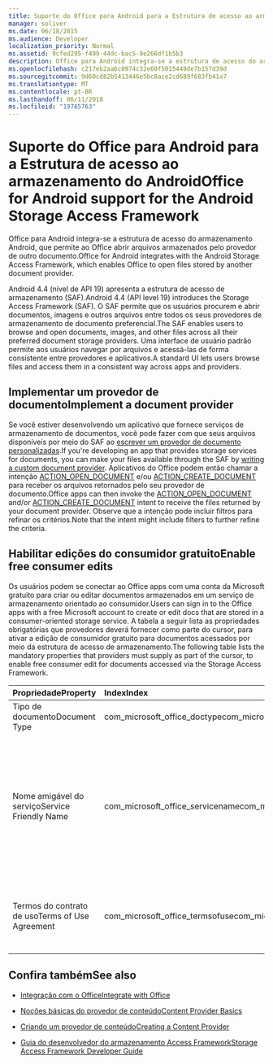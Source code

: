 ```yaml
---
title: Suporte do Office para Android para a Estrutura de acesso ao armazenamento do Android
manager: soliver
ms.date: 06/18/2015
ms.audience: Developer
localization_priority: Normal
ms.assetid: 9cfed295-f499-44dc-bac5-9e266df1b5b3
description: Office para Android integra-se a estrutura de acesso do armazenamento Android, que permite ao Office abrir arquivos armazenados pelo provedor de outro documento.
ms.openlocfilehash: c217eb2aa6c0974c32e60f5015449de7b157d39d
ms.sourcegitcommit: 9d60cd82b5413446e5bc8ace2cd689f683fb41a7
ms.translationtype: MT
ms.contentlocale: pt-BR
ms.lasthandoff: 06/11/2018
ms.locfileid: "19765763"
---
```

# <a name="office-for-android-support-for-the-android-storage-access-framework"></a><span data-ttu-id="356b1-103">Suporte do Office para Android para a Estrutura de acesso ao armazenamento do Android</span><span class="sxs-lookup"><span data-stu-id="356b1-103">Office for Android support for the Android Storage Access Framework</span></span>

<span data-ttu-id="356b1-104">Office para Android integra-se a estrutura de acesso do armazenamento Android, que permite ao Office abrir arquivos armazenados pelo provedor de outro documento.</span><span class="sxs-lookup"><span data-stu-id="356b1-104">Office for Android integrates with the Android Storage Access Framework, which enables Office to open files stored by another document provider.</span></span>
  
<span data-ttu-id="356b1-105">Android 4.4 (nível de API 19) apresenta a estrutura de acesso de armazenamento (SAF).</span><span class="sxs-lookup"><span data-stu-id="356b1-105">Android 4.4 (API level 19) introduces the Storage Access Framework (SAF).</span></span> <span data-ttu-id="356b1-106">O SAF permite que os usuários procurem e abrir documentos, imagens e outros arquivos entre todos os seus provedores de armazenamento de documento preferencial.</span><span class="sxs-lookup"><span data-stu-id="356b1-106">The SAF enables users to browse and open documents, images, and other files across all their preferred document storage providers.</span></span> <span data-ttu-id="356b1-107">Uma interface de usuário padrão permite aos usuários navegar por arquivos e acessá-las de forma consistente entre provedores e aplicativos.</span><span class="sxs-lookup"><span data-stu-id="356b1-107">A standard UI lets users browse files and access them in a consistent way across apps and providers.</span></span>
  
## <a name="implement-a-document-provider"></a><span data-ttu-id="356b1-108">Implementar um provedor de documento</span><span class="sxs-lookup"><span data-stu-id="356b1-108">Implement a document provider</span></span>

<span data-ttu-id="356b1-109">Se você estiver desenvolvendo um aplicativo que fornece serviços de armazenamento de documentos, você pode fazer com que seus arquivos disponíveis por meio do SAF ao [escrever um provedor de documento personalizadas](https://developer.android.com/guide/topics/providers/document-provider.html).</span><span class="sxs-lookup"><span data-stu-id="356b1-109">If you're developing an app that provides storage services for documents, you can make your files available through the SAF by [writing a custom document provider](https://developer.android.com/guide/topics/providers/document-provider.html).</span></span> <span data-ttu-id="356b1-110">Aplicativos do Office podem então chamar a intenção [ACTION_OPEN_DOCUMENT](https://developer.android.com/reference/android/content/Intent.html) e/ou [ACTION_CREATE_DOCUMENT](https://developer.android.com/reference/android/content/Intent.html) para receber os arquivos retornados pelo seu provedor de documento.</span><span class="sxs-lookup"><span data-stu-id="356b1-110">Office apps can then invoke the [ACTION_OPEN_DOCUMENT](https://developer.android.com/reference/android/content/Intent.html) and/or [ACTION_CREATE_DOCUMENT](https://developer.android.com/reference/android/content/Intent.html) intent to receive the files returned by your document provider.</span></span> <span data-ttu-id="356b1-111">Observe que a intenção pode incluir filtros para refinar os critérios.</span><span class="sxs-lookup"><span data-stu-id="356b1-111">Note that the intent might include filters to further refine the criteria.</span></span> 
  
## <a name="enable-free-consumer-edits"></a><span data-ttu-id="356b1-112">Habilitar edições do consumidor gratuito</span><span class="sxs-lookup"><span data-stu-id="356b1-112">Enable free consumer edits</span></span>

<span data-ttu-id="356b1-113">Os usuários podem se conectar ao Office apps com uma conta da Microsoft gratuito para criar ou editar documentos armazenados em um serviço de armazenamento orientado ao consumidor.</span><span class="sxs-lookup"><span data-stu-id="356b1-113">Users can sign in to the Office apps with a free Microsoft account to create or edit docs that are stored in a consumer-oriented storage service.</span></span> <span data-ttu-id="356b1-114">A tabela a seguir lista as propriedades obrigatórias que provedores deverá fornecer como parte do cursor, para ativar a edição de consumidor gratuito para documentos acessados por meio da estrutura de acesso de armazenamento.</span><span class="sxs-lookup"><span data-stu-id="356b1-114">The following table lists the mandatory properties that providers must supply as part of the cursor, to enable free consumer edit for documents accessed via the Storage Access Framework.</span></span>
  
|<span data-ttu-id="356b1-115">**Propriedade**</span><span class="sxs-lookup"><span data-stu-id="356b1-115">**Property**</span></span>|<span data-ttu-id="356b1-116">**Index**</span><span class="sxs-lookup"><span data-stu-id="356b1-116">**Index**</span></span>|<span data-ttu-id="356b1-117">**Valor**</span><span class="sxs-lookup"><span data-stu-id="356b1-117">**Value**</span></span>|
|:-----|:-----|:-----|
|<span data-ttu-id="356b1-118">Tipo de documento</span><span class="sxs-lookup"><span data-stu-id="356b1-118">Document Type</span></span>  <br/> |<span data-ttu-id="356b1-119">com_microsoft_office_doctype</span><span class="sxs-lookup"><span data-stu-id="356b1-119">com_microsoft_office_doctype</span></span>  <br/> |<span data-ttu-id="356b1-120">\<consumidor\></span><span class="sxs-lookup"><span data-stu-id="356b1-120">\<consumer\></span></span>  <br/> |
|<span data-ttu-id="356b1-121">Nome amigável do serviço</span><span class="sxs-lookup"><span data-stu-id="356b1-121">Service Friendly Name</span></span>  <br/> |<span data-ttu-id="356b1-122">com_microsoft_office_servicename</span><span class="sxs-lookup"><span data-stu-id="356b1-122">com_microsoft_office_servicename</span></span>  <br/> |<span data-ttu-id="356b1-123">Qualquer nome amigável para o serviço, usado para identificar um documento na lista recente no Office apps.</span><span class="sxs-lookup"><span data-stu-id="356b1-123">Any user-friendly name for the service, used to identify a document in the Recent list in the Office apps.</span></span> <span data-ttu-id="356b1-124">Observe que a propriedade "Termos do contrato de uso" deve ser fornecida antes do nome amigável para o serviço pode ser exibido.</span><span class="sxs-lookup"><span data-stu-id="356b1-124">Note that the "Terms of Use Agreement" property must be supplied before the friendly name for the service can be displayed.</span></span>  <br/> |
|<span data-ttu-id="356b1-125">Termos do contrato de uso</span><span class="sxs-lookup"><span data-stu-id="356b1-125">Terms of Use Agreement</span></span>  <br/> |<span data-ttu-id="356b1-126">com_microsoft_office_termsofuse</span><span class="sxs-lookup"><span data-stu-id="356b1-126">com_microsoft_office_termsofuse</span></span>  <br/> |<span data-ttu-id="356b1-127">\<Eu concordar com os termos localizados emhttp://go.microsoft.com/fwlink/p/?LinkId=528381\></span><span class="sxs-lookup"><span data-stu-id="356b1-127">\<I agree to the terms located at http://go.microsoft.com/fwlink/p/?LinkId=528381\></span></span>  <br/> |
   
## <a name="see-also"></a><span data-ttu-id="356b1-128">Confira também</span><span class="sxs-lookup"><span data-stu-id="356b1-128">See also</span></span>
<span data-ttu-id="356b1-129"><a name="bk_addresources"> </a></span><span class="sxs-lookup"><span data-stu-id="356b1-129"></span></span>

- [<span data-ttu-id="356b1-130">Integração com o Office</span><span class="sxs-lookup"><span data-stu-id="356b1-130">Integrate with Office</span></span>](integrate-with-office.md)
    
- [<span data-ttu-id="356b1-131">Noções básicas do provedor de conteúdo</span><span class="sxs-lookup"><span data-stu-id="356b1-131">Content Provider Basics</span></span>](hhttps://developer.android.com/guide/topics/providers/content-provider-basics.html)
    
- [<span data-ttu-id="356b1-132">Criando um provedor de conteúdo</span><span class="sxs-lookup"><span data-stu-id="356b1-132">Creating a Content Provider</span></span>](https://developer.android.com/guide/topics/providers/content-provider-creating.html)
    
- [<span data-ttu-id="356b1-133">Guia do desenvolvedor do armazenamento Access Framework</span><span class="sxs-lookup"><span data-stu-id="356b1-133">Storage Access Framework Developer Guide</span></span>](https://developer.android.com/guide/topics/providers/document-provider.html)
    

